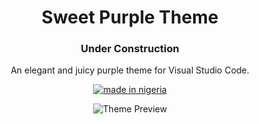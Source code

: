 <div align="center">

# Sweet Purple Theme
### Under Construction

An elegant and juicy purple theme for Visual Studio Code.

[![made in nigeria](https://img.shields.io/badge/made%20in-nigeria-008751.svg?style=for-the-badge)](https://github.com/acekyd/made-in-nigeria)

![Theme Preview](https://i.imgur.com/yaYT4Ho.png)
</div>